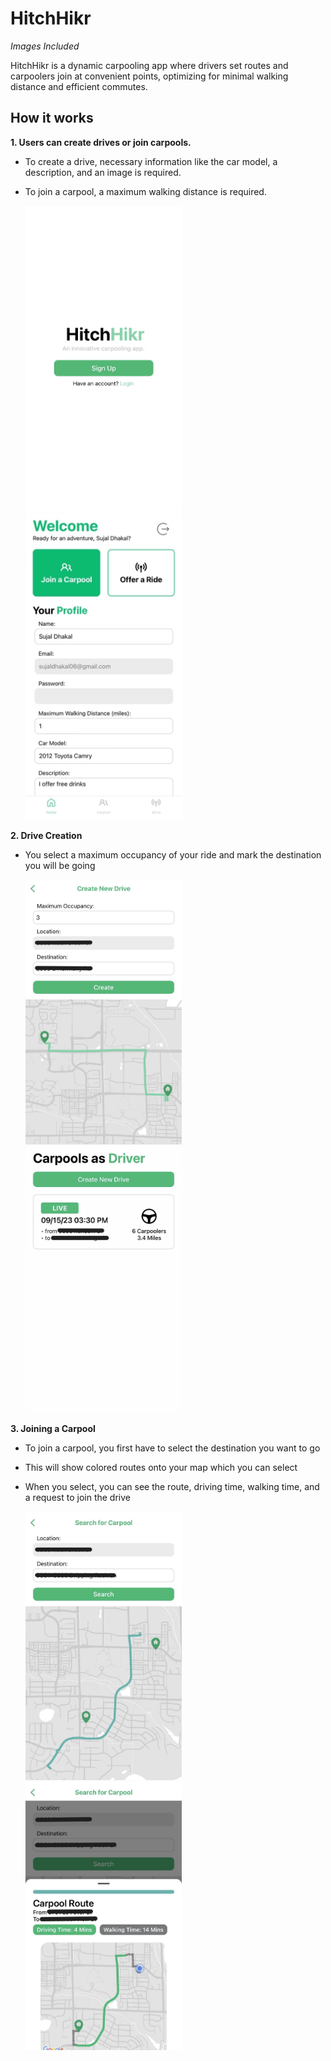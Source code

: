 # HitchHikr

*Images Included*

HitchHikr is a dynamic carpooling app where drivers set routes and carpoolers join at convenient points, optimizing for minimal walking distance and efficient commutes.

## How it works

**1. Users can create drives or join carpools.**
- To create a drive, necessary information like the car model, a description, and an image is required.
- To join a carpool, a maximum walking distance is required.

    <img src='./assets/readme_imgs/hitchhikr_0.png' alt='Intro Screen' width="250px">
    <img src='./assets/readme_imgs/hitchhikr_1.png' alt='Home Page' width="250px">

**2. Drive Creation**
- You select a maximum occupancy of your ride and mark the destination you will be going

    <img src='./assets/readme_imgs/hitchhikr_2.jpg' alt='Drive Creation Screen' width="250px">
    <img src='./assets/readme_imgs/hitchhikr_3.jpg' alt='All Drives' width="250px">

**3. Joining a Carpool**
- To join a carpool, you first have to select the destination you want to go
- This will show colored routes onto your map which you can select
- When you select, you can see the route, driving time, walking time, and a request to join the drive

    <img src='./assets/readme_imgs/hitchhikr_4.jpg' alt='Carpool Join Screen' width="250px">
    <img src='./assets/readme_imgs/hitchhikr_5.jpg' alt='Carpool Route Screen' width="250px">